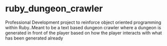 # ruby_dungeon_crawler
Professional Development project to reinforce object oriented programming within Ruby..Meant to be a text based dungeon crawler where a dungeon is generated in front of the player based on how the player interacts with what has been generated already
